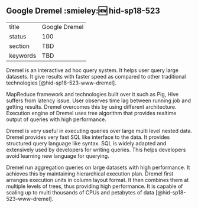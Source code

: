 ## Google Dremel :smieley::new: hid-sp18-523


|          |               |
| -------- | ------------- |
| title    | Google Dremel |
| status   | 100           |
| section  | TBD           |
| keywords | TBD           |



Dremel is an interactive ad hoc query system. It helps user query large 
datasets. It give results with faster speed as compared to other 
traditional technologies [@hid-sp18-523-www-dremel].

MapReduce framework and technologies built over it such as Pig,
 Hive suffers from latency issue. User observes time lag between running 
job and getting results. Dremel overcomes this by using different architecture.  
Execution engine of Dremel uses tree algorithm that provides realtime 
output of queries with high performance.

Dremel is very useful in executing queries over large multi level nested data. 
Dremel provides very fast SQL like interface to the data.
It  provides structured query language like syntax. SQL is widely 
adapted and extensively used by developers for writing queries. This
helps developers avoid learning new language for querying. 

Dremel run aggregation queries on large datasets with high performance. 
It achieves this by maintaining hierarchical execution plan. 
Dremel first arranges execution units in column layout format. It 
then combines them at multiple levels of trees, thus providing high 
performance. It is capable of scaling up to multi thousands of CPUs and 
petabytes of data [@hid-sp18-523-www-dremel].

